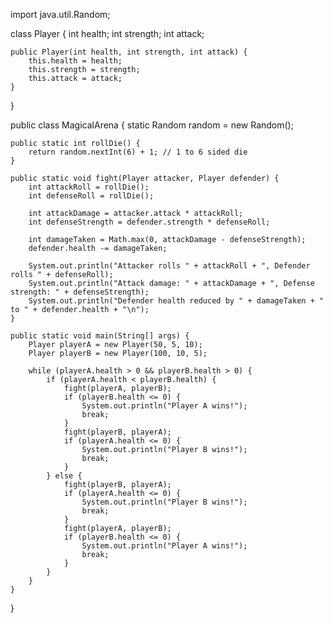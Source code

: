 import java.util.Random;

class Player {
    int health;
    int strength;
    int attack;

    public Player(int health, int strength, int attack) {
        this.health = health;
        this.strength = strength;
        this.attack = attack;
    }
}

public class MagicalArena {
    static Random random = new Random();

    public static int rollDie() {
        return random.nextInt(6) + 1; // 1 to 6 sided die
    }

    public static void fight(Player attacker, Player defender) {
        int attackRoll = rollDie();
        int defenseRoll = rollDie();

        int attackDamage = attacker.attack * attackRoll;
        int defenseStrength = defender.strength * defenseRoll;

        int damageTaken = Math.max(0, attackDamage - defenseStrength);
        defender.health -= damageTaken;

        System.out.println("Attacker rolls " + attackRoll + ", Defender rolls " + defenseRoll);
        System.out.println("Attack damage: " + attackDamage + ", Defense strength: " + defenseStrength);
        System.out.println("Defender health reduced by " + damageTaken + " to " + defender.health + "\n");
    }

    public static void main(String[] args) {
        Player playerA = new Player(50, 5, 10);
        Player playerB = new Player(100, 10, 5);

        while (playerA.health > 0 && playerB.health > 0) {
            if (playerA.health < playerB.health) {
                fight(playerA, playerB);
                if (playerB.health <= 0) {
                    System.out.println("Player A wins!");
                    break;
                }
                fight(playerB, playerA);
                if (playerA.health <= 0) {
                    System.out.println("Player B wins!");
                    break;
                }
            } else {
                fight(playerB, playerA);
                if (playerA.health <= 0) {
                    System.out.println("Player B wins!");
                    break;
                }
                fight(playerA, playerB);
                if (playerB.health <= 0) {
                    System.out.println("Player A wins!");
                    break;
                }
            }
        }
    }
}
